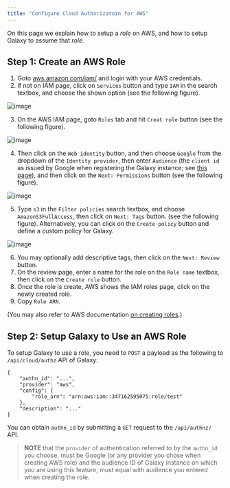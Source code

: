 ```yaml
---
title: "Configure Cloud Authorizatoin for AWS"
---
```


On this page we explain how to setup a *role* on AWS, and how to setup Galaxy to assume that *role*. 

## Step 1: Create an AWS Role

1. Goto [aws.amazon.com/iam/](https://aws.amazon.com/iam/) and login with your AWS credentials. 
2. If not on IAM page, click on `Services` button and type `IAM` in the search textbox, and choose the shown
option (see the following figure).

  ![image](/src/cloud/authnz/aws/aws_01.png)

3. On the AWS IAM page, goto `Roles` tab and hit `Creat role` button (see the following figure).

  ![image](/src/cloud/authnz/aws/aws_02.png)

4. Then click on the `Web identity` button, and then choose `Google` from the dropdown of the 
`Identity provider`, then enter `Audience` (the `client id` as issued by Google when registering 
the Galaxy instance; see [this page](/src/authnz/config/oidc/idps/google/index.md)), and then click on 
the `Next: Permissions` button (see the following figure).

  ![image](/src/cloud/authnz/aws/aws_03.png)

5. Type `s3` in the `Filter policies` search textbox, and choose `AmazonS3FullAccess`, then 
click on `Next: Tags` button. (see the following figure). Alternatively, you can click on the 
`Create policy` button and define a custom policy for Galaxy.

  ![image](/src/cloud/authnz/aws/aws_04.png)

6. You may optionally add descriptive tags, then click on the `Next: Review` button.
7. On the review page, enter a name for the role on the `Role name` textbox, then
click on the `Create role` button.
8. Once the role is create, AWS shows the IAM roles page, click on the newly created role.
9. Copy `Role ARN`.

(You may also refer to AWS documentation [on creating roles](https://docs.aws.amazon.com/IAM/latest/UserGuide/id_roles_create_for-idp.html).)

## Step 2: Setup Galaxy to Use an AWS Role

To setup Galaxy to use a role, you need to `POST` a payload as the following to 
`/api/cloud/authz` API of Galaxy: 

```
{
    "authn_id": "...",
    "provider": "aws",
    "config": {
        "role_arn": "arn:aws:iam::347162595075:role/test"
    },
    "description": "..."
}
```

You can obtain `authn_id` by submitting a `GET` request to the `/api/authnz/` API. 


> **NOTE** that the `provider` of authentication referred to by the `authn_id` you choose, must be 
Google (or any provider you chose when creating AWS role) and the audience ID of Galaxy instance 
on which you are using this feature, must equal with audience you entered when creating the role.


